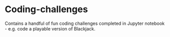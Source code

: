 # Coding-challenges
Contains a handful of fun coding challenges completed in Jupyter notebook - e.g. code a playable version of Blackjack.

